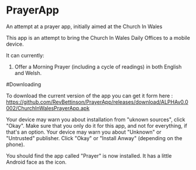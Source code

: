 # PrayerApp
An attempt at a prayer app, initially aimed at the Church In Wales

This app is an attempt to bring the Church In Wales Daily Offices to a mobile device. 

It can currently:

1. Offer a Morning Prayer (including a cycle of readings) in both English and Welsh.

#Downloading

To download the current version of the app you can get it form here : https://github.com/RevBettinson/PrayerApp/releases/download/ALPHAv0.0002/ChurchInWalesPrayerApp.apk

Your device may warn you about installation from "uknown sources", click "Okay". Make sure that you only do it for this app, and not for everything, if that's an option. 
Your device may warn you about "Unknown" or "Untrusted" publisher. Click "Okay" or "Install Anway" (depending on the phone). 

You should find the app called "Prayer" is now installed. It has a little Android face as the icon.

